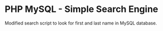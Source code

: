 # PHP MySQL - Simple Search Engine
Modified search script to look for first and last name in MySQL database.
